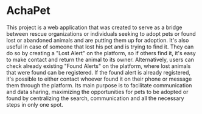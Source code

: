 # AchaPet

This project is a web application that was created to serve as a bridge between rescue organizations or individuals seeking to adopt pets or found lost or abandoned animals and are putting them up for adoption. It's also useful in case of someone that lost his pet and is trying to find it. They can do so by creating a "Lost Alert" on the platform, so if others find it, it's easy to make contact and return the animal to its owner. Alternatively, users can check already existing "Found Alerts" on the platform, where lost animals that were found can be registered. If the found alert is already registered, it's possible to either contact whoever found it on their phone or message them through the platform. Its main purpose is to facilitate communication and data sharing, maximizing the opportunities for pets to be adopted or found by centralizing the search, communication and all the necessary steps in only one spot.
